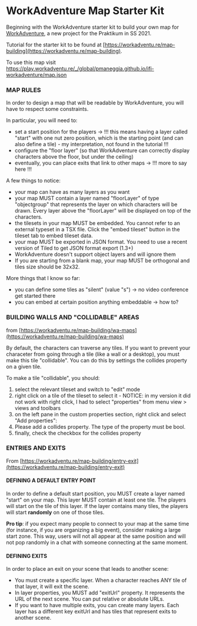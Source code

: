 # WorkAdventure Map Starter Kit

Beginning with the WorkAdventure starter kit to build your own map for [WorkAdventure](https://workadventu.re), a new project for the Praktikum in SS 2021.

Tutorial for the starter kit to be found at [https://workadventu.re/map-building](https://workadventu.re/map-building).

To use this map visit https://play.workadventu.re/_/global/pmaneggia.github.io/ifi-workadventure/map.json


### MAP RULES

In order to design a map that will be readable by WorkAdventure, you will have to respect some constraints.

In particular, you will need to:

* set a start position for the players -> !!! this means having a layer called "start" with one nut zero position, which is the starting point (and can also define a tile) - my interpretation, not found in the tutorial !!!
* configure the "floor layer" (so that WorkAdventure can correctly display characters above the floor, but under the ceiling)
* eventually, you can place exits that link to other maps -> !!! more to say here !!!

A few things to notice:

* your map can have as many layers as you want
* your map MUST contain a layer named "floorLayer" of type "objectgroup" that represents the layer on which characters will be drawn. Every layer above the "floorLayer" will be displayed on top of the characters.
* the tilesets in your map MUST be embedded. You cannot refer to an external typeset in a TSX file. Click the "embed tileset" button in the tileset tab to embed tileset data.
* your map MUST be exported in JSON format. You need to use a recent version of Tiled to get JSON format export (1.3+)
* WorkAdventure doesn't support object layers and will ignore them
* If you are starting from a blank map, your map MUST be orthogonal and tiles size should be 32x32.

More things that I know so far:

* you can define some tiles as "silent" (value "s") -> no video conference get started there
* you can embed at certain position anything embeddable -> how to?

### BUILDING WALLS AND "COLLIDABLE" AREAS

from [https://workadventu.re/map-building/wa-maps](https://workadventu.re/map-building/wa-maps)

By default, the characters can traverse any tiles. If you want to prevent your characeter from going through a tile (like a wall or a desktop), you must make this tile "collidable". You can do this by settings the collides property on a given tile.

To make a tile "collidable", you should:

1. select the relevant tileset and switch to "edit" mode
1. right click on a tile of the tileset to select it - NOTICE: in my version it did not work with right click, I had to select "properties" from menu view > views and toolbars
1. on the left pane in the custom properties section, right click and select "Add properties":
1. Please add a collides property. The type of the property must be bool.
1. finally, check the checkbox for the collides property

### ENTRIES AND EXITS

From [https://workadventu.re/map-building/entry-exit](https://workadventu.re/map-building/entry-exit)

#### DEFINING A DEFAULT ENTRY POINT

In order to define a default start position, you MUST create a layer named "start" on your map. This layer MUST contain at least one tile. The players will start on the tile of this layer. If the layer contains many tiles, the players will start **randomly** on one of those tiles.

**Pro tip**: if you expect many people to connect to your map at the same time (for instance, if you are organizing a big event), consider making a large start zone. This way, users will not all appear at the same position and will not pop randomly in a chat with someone connecting at the same moment.

#### DEFINING EXITS

In order to place an exit on your scene that leads to another scene:

* You must create a specific layer. When a character reaches ANY tile of that layer, it will exit the scene.
* In layer properties, you MUST add "exitUrl" property. It represents the URL of the next scene. You can put relative or absolute URLs.
* If you want to have multiple exits, you can create many layers. Each layer has a different key exitUrl and has tiles that represent exits to another scene.